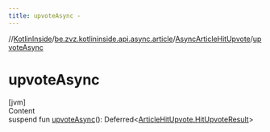 ```yaml
---
title: upvoteAsync -
---
```

//[KotlinInside](../../index.md)/[be.zvz.kotlininside.api.async.article](../index.md)/[AsyncArticleHitUpvote](index.md)/[upvoteAsync](upvote-async.md)



# upvoteAsync  
[jvm]  
Content  
suspend fun [upvoteAsync](upvote-async.md)(): Deferred<[ArticleHitUpvote.HitUpvoteResult](../../be.zvz.kotlininside.api.article/-article-hit-upvote/-hit-upvote-result/index.md)>  



